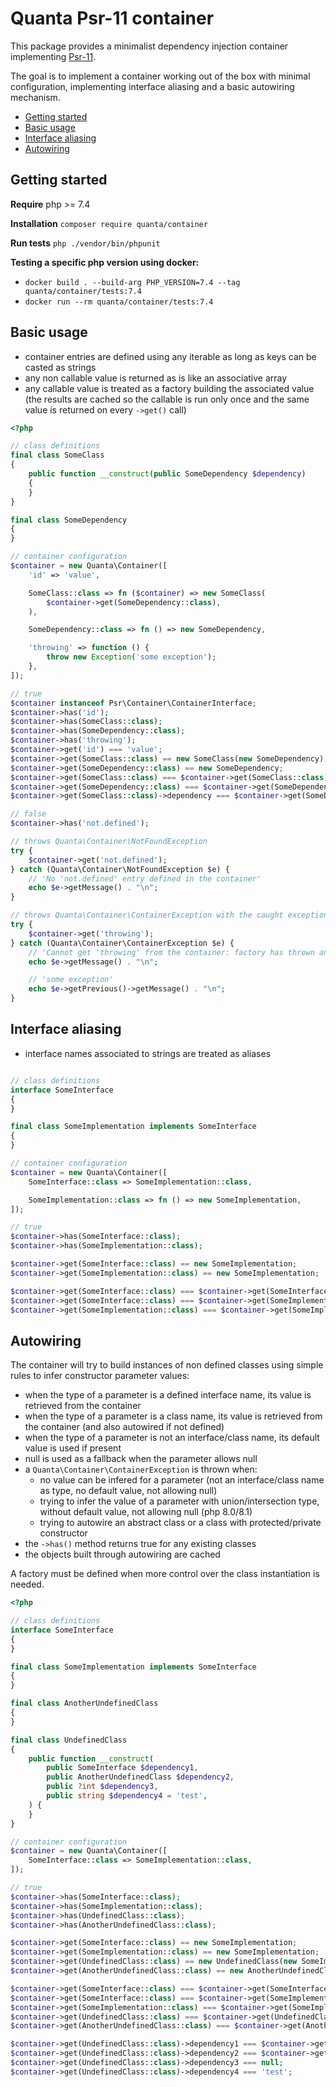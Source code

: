 # Quanta Psr-11 container

This package provides a minimalist dependency injection container implementing [Psr-11](https://www.php-fig.org/psr/psr-11/).

The goal is to implement a container working out of the box with minimal configuration, implementing interface aliasing and a
basic autowiring mechanism.

- [Getting started](#getting-started)
- [Basic usage](#basic-usage)
- [Interface aliasing](#interface-aliasing)
- [Autowiring](#autowiring)

## Getting started

**Require** php >= 7.4

**Installation** `composer require quanta/container`

**Run tests** `php ./vendor/bin/phpunit`

**Testing a specific php version using docker:**

- `docker build . --build-arg PHP_VERSION=7.4 --tag quanta/container/tests:7.4`
- `docker run --rm quanta/container/tests:7.4`

## Basic usage

- container entries are defined using any iterable as long as keys can be casted as strings
- any non callable value is returned as is like an associative array
- any callable value is treated as a factory building the associated value (the results are cached so
the callable is run only once and the same value is returned on every `->get()` call)

```php
<?php

// class definitions
final class SomeClass
{
    public function __construct(public SomeDependency $dependency)
    {
    }
}

final class SomeDependency
{
}

// container configuration
$container = new Quanta\Container([
    'id' => 'value',

    SomeClass::class => fn ($container) => new SomeClass(
        $container->get(SomeDependency::class),
    ),

    SomeDependency::class => fn () => new SomeDependency,

    'throwing' => function () {
        throw new Exception('some exception');
    },
]);

// true
$container instanceof Psr\Container\ContainerInterface;
$container->has('id');
$container->has(SomeClass::class);
$container->has(SomeDependency::class);
$container->has('throwing');
$container->get('id') === 'value';
$container->get(SomeClass::class) == new SomeClass(new SomeDependency);
$container->get(SomeDependency::class) == new SomeDependency;
$container->get(SomeClass::class) === $container->get(SomeClass::class);
$container->get(SomeDependency::class) === $container->get(SomeDependency::class);
$container->get(SomeClass::class)->dependency === $container->get(SomeDependency::class);

// false
$container->has('not.defined');

// throws Quanta\Container\NotFoundException
try {
    $container->get('not.defined');
} catch (Quanta\Container\NotFoundException $e) {
    // 'No 'not.defined' entry defined in the container'
    echo $e->getMessage() . "\n";
}

// throws Quanta\Container\ContainerException with the caught exception as previous
try {
    $container->get('throwing');
} catch (Quanta\Container\ContainerException $e) {
    // 'Cannot get 'throwing' from the container: factory has thrown an uncaught exception'
    echo $e->getMessage() . "\n";

    // 'some exception'
    echo $e->getPrevious()->getMessage() . "\n";
}
```

## Interface aliasing

- interface names associated to strings are treated as aliases

```php

// class definitions
interface SomeInterface
{
}

final class SomeImplementation implements SomeInterface
{
}

// container configuration
$container = new Quanta\Container([
    SomeInterface::class => SomeImplementation::class,

    SomeImplementation::class => fn () => new SomeImplementation,
]);

// true
$container->has(SomeInterface::class);
$container->has(SomeImplementation::class);

$container->get(SomeInterface::class) == new SomeImplementation;
$container->get(SomeImplementation::class) == new SomeImplementation;

$container->get(SomeInterface::class) === $container->get(SomeInterface::class);
$container->get(SomeInterface::class) === $container->get(SomeImplementation::class);
$container->get(SomeImplementation::class) === $container->get(SomeImplementation::class);
```

## Autowiring

The container will try to build instances of non defined classes using simple rules to infer constructor parameter values:

- when the type of a parameter is a defined interface name, its value is retrieved from the container
- when the type of a parameter is a class name, its value is retrieved from the container (and also autowired if not defined)
- when the type of a parameter is not an interface/class name, its default value is used if present
- null is used as a fallback when the parameter allows null
- a `Quanta\Container\ContainerException` is thrown when:
    - no value can be infered for a parameter (not an interface/class name as type, no default value, not allowing null)
    - trying to infer the value of a parameter with union/intersection type, without default value, not allowing null (php 8.0/8.1)
    - trying to autowire an abstract class or a class with protected/private constructor
- the `->has()` method returns true for any existing classes
- the objects built through autowiring are cached

A factory must be defined when more control over the class instantiation is needed.

```php
<?php

// class definitions
interface SomeInterface
{
}

final class SomeImplementation implements SomeInterface
{
}

final class AnotherUndefinedClass
{
}

final class UndefinedClass
{
    public function __construct(
        public SomeInterface $dependency1,
        public AnotherUndefinedClass $dependency2,
        public ?int $dependency3,
        public string $dependency4 = 'test',
    ) {
    }
}

// container configuration
$container = new Quanta\Container([
    SomeInterface::class => SomeImplementation::class,
]);

// true
$container->has(SomeInterface::class);
$container->has(SomeImplementation::class);
$container->has(UndefinedClass::class);
$container->has(AnotherUndefinedClass::class);

$container->get(SomeInterface::class) == new SomeImplementation;
$container->get(SomeImplementation::class) == new SomeImplementation;
$container->get(UndefinedClass::class) == new UndefinedClass(new SomeImplementation, new AnotherUndefinedClass, null);
$container->get(AnotherUndefinedClass::class) == new AnotherUndefinedClass;

$container->get(SomeInterface::class) === $container->get(SomeInterface::class);
$container->get(SomeInterface::class) === $container->get(SomeImplementation::class);
$container->get(SomeImplementation::class) === $container->get(SomeImplementation::class);
$container->get(UndefinedClass::class) === $container->get(UndefinedClass::class);
$container->get(AnotherUndefinedClass::class) === $container->get(AnotherUndefinedClass::class);

$container->get(UndefinedClass::class)->dependency1 === $container->get(SomeInterface::class);
$container->get(UndefinedClass::class)->dependency2 === $container->get(AnotherUndefinedClass::class);
$container->get(UndefinedClass::class)->dependency3 === null;
$container->get(UndefinedClass::class)->dependency4 === 'test';
```
